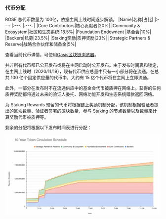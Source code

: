 ### 代币分配

ROSE 总代币数量为 100亿，依据主网上线时间逐步解锁。
|Name|名称|占比|
|:---: |:---: |:---: |
|Core Contributors|核心贡献者|20%|
|Community & Ecosystem|社区和生态系统|18.5%|
|Foundation Endownent |基金会|10%|
|Backers|私募|23.5%|
|Staking奖励|质押奖励|23%|
|Strategic Partners & Reserve|战略合作伙伴和储备金|5%|

查看当前代币详情，可使用[Oasis区块链浏览器](https://www.oasisscan.com/)。

并非所有代币都已公开发布或将在主网启动时公开发布。由于发布时间表和锁定，在主网上线时（2020/11/19），现有代币供应总量中只有一小部分将在流通。在总共 100 亿个固定供应量的代币中，大约有 15 亿个代币将在主网上立即流通。

此外，一部分在发布时不在流通供应中的基金会代币被质押在网络上。获得的任何质押奖励都将通过未来的验证人委托、网络功能开发和生态系统赠款返回网络。

为 Staking Rewards 预留的代币将根据链上奖励机制分配，该机制根据验证者提出的区块数量、验证者签署的区块数量、参与 Staking 的节点数量以及数量来计算奖励代币被质押等。

剩余的分配将根据以下发布时间表进行分配：

![](./代币解锁图.jpg)
